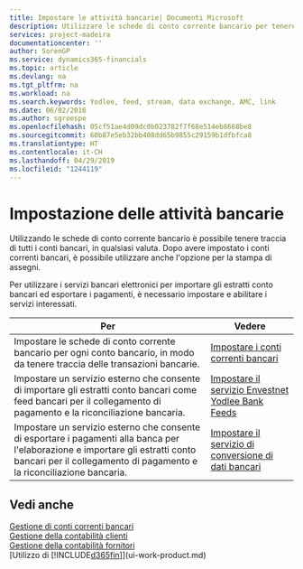 ```yaml
---
title: Impostare le attività bancarie| Documenti Microsoft
description: Utilizzare le schede di conto corrente bancario per tenere traccia dei conti bancari e impostare i feed della banca, ad esempio Yodlee, per scambiare dati.
services: project-madeira
documentationcenter: ''
author: SorenGP
ms.service: dynamics365-financials
ms.topic: article
ms.devlang: na
ms.tgt_pltfrm: na
ms.workload: na
ms.search.keywords: Yodlee, feed, stream, data exchange, AMC, link
ms.date: 06/02/2016
ms.author: sgroespe
ms.openlocfilehash: 05cf51ae4d09dc0b023782f7f68e514eb8668be8
ms.sourcegitcommit: 60b87e5eb32bb408dd65b9855c29159b1dfbfca8
ms.translationtype: HT
ms.contentlocale: it-CH
ms.lasthandoff: 04/29/2019
ms.locfileid: "1244119"
---
```

# <a name="setting-up-banking"></a>Impostazione delle attività bancarie
Utilizzando le schede di conto corrente bancario è possibile tenere traccia di tutti i conti bancari, in qualsiasi valuta. Dopo avere impostato i conti correnti bancari, è possibile utilizzare anche l'opzione per la stampa di assegni.

Per utilizzare i servizi bancari elettronici per importare gli estratti conto bancari ed esportare i pagamenti, è necessario impostare e abilitare i servizi interessati.

| Per | Vedere |
| --- | --- |
| Impostare le schede di conto corrente bancario per ogni conto bancario, in modo da tenere traccia delle transazioni bancarie. |[Impostare i conti correnti bancari](bank-how-setup-bank-accounts.md) |
| Impostare un servizio esterno che consente di importare gli estratti conto bancari come feed bancari per il collegamento di pagamento e la riconciliazione bancaria. |[Impostare il servizio Envestnet Yodlee Bank Feeds](bank-how-setup-bank-statement-service.md) |
| Impostare un servizio esterno che consente di esportare i pagamenti alla banca per l'elaborazione e importare gli estratti conto bancari per il collegamento di pagamento e la riconciliazione bancaria. |[Impostare il servizio di conversione di dati bancari](bank-how-setup-bank-data-conversion-service.md) |

## <a name="see-also"></a>Vedi anche
[Gestione di conti correnti bancari](bank-manage-bank-accounts.md)  
[Gestione della contabilità clienti](receivables-manage-receivables.md)  
[Gestione della contabilità fornitori](payables-manage-payables.md)  
[Utilizzo di [!INCLUDE[d365fin](includes/d365fin_md.md)]](ui-work-product.md)
